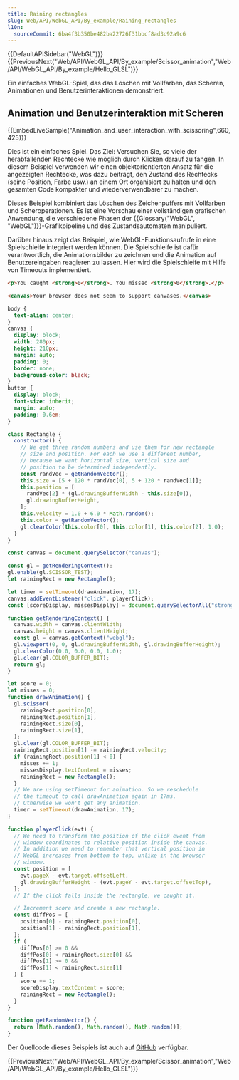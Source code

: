 ```yaml
---
title: Raining rectangles
slug: Web/API/WebGL_API/By_example/Raining_rectangles
l10n:
  sourceCommit: 6ba4f3b350be482ba22726f31bbcf8ad3c92a9c6
---
```


{{DefaultAPISidebar("WebGL")}}{{PreviousNext("Web/API/WebGL_API/By_example/Scissor_animation","Web/API/WebGL_API/By_example/Hello_GLSL")}}

Ein einfaches WebGL-Spiel, das das Löschen mit Vollfarben, das Scheren, Animationen und Benutzerinteraktionen demonstriert.

## Animation und Benutzerinteraktion mit Scheren

{{EmbedLiveSample("Animation_and_user_interaction_with_scissoring",660,425)}}

Dies ist ein einfaches Spiel. Das Ziel: Versuchen Sie, so viele der herabfallenden Rechtecke wie möglich durch Klicken darauf zu fangen. In diesem Beispiel verwenden wir einen objektorientierten Ansatz für die angezeigten Rechtecke, was dazu beiträgt, den Zustand des Rechtecks (seine Position, Farbe usw.) an einem Ort organisiert zu halten und den gesamten Code kompakter und wiederverwendbarer zu machen.

Dieses Beispiel kombiniert das Löschen des Zeichenpuffers mit Vollfarben und Scheroperationen. Es ist eine Vorschau einer vollständigen grafischen Anwendung, die verschiedene Phasen der {{Glossary("WebGL", "WebGL")}}-Grafikpipeline und des Zustandsautomaten manipuliert.

Darüber hinaus zeigt das Beispiel, wie WebGL-Funktionsaufrufe in eine Spielschleife integriert werden können. Die Spielschleife ist dafür verantwortlich, die Animationsbilder zu zeichnen und die Animation auf Benutzereingaben reagieren zu lassen. Hier wird die Spielschleife mit Hilfe von Timeouts implementiert.

```html hidden
<p>You caught <strong>0</strong>. You missed <strong>0</strong>.</p>
```

```html hidden
<canvas>Your browser does not seem to support canvases.</canvas>
```

```css hidden
body {
  text-align: center;
}
canvas {
  display: block;
  width: 280px;
  height: 210px;
  margin: auto;
  padding: 0;
  border: none;
  background-color: black;
}
button {
  display: block;
  font-size: inherit;
  margin: auto;
  padding: 0.6em;
}
```

```js
class Rectangle {
  constructor() {
    // We get three random numbers and use them for new rectangle
    // size and position. For each we use a different number,
    // because we want horizontal size, vertical size and
    // position to be determined independently.
    const randVec = getRandomVector();
    this.size = [5 + 120 * randVec[0], 5 + 120 * randVec[1]];
    this.position = [
      randVec[2] * (gl.drawingBufferWidth - this.size[0]),
      gl.drawingBufferHeight,
    ];
    this.velocity = 1.0 + 6.0 * Math.random();
    this.color = getRandomVector();
    gl.clearColor(this.color[0], this.color[1], this.color[2], 1.0);
  }
}

const canvas = document.querySelector("canvas");

const gl = getRenderingContext();
gl.enable(gl.SCISSOR_TEST);
let rainingRect = new Rectangle();

let timer = setTimeout(drawAnimation, 17);
canvas.addEventListener("click", playerClick);
const [scoreDisplay, missesDisplay] = document.querySelectorAll("strong");

function getRenderingContext() {
  canvas.width = canvas.clientWidth;
  canvas.height = canvas.clientHeight;
  const gl = canvas.getContext("webgl");
  gl.viewport(0, 0, gl.drawingBufferWidth, gl.drawingBufferHeight);
  gl.clearColor(0.0, 0.0, 0.0, 1.0);
  gl.clear(gl.COLOR_BUFFER_BIT);
  return gl;
}

let score = 0;
let misses = 0;
function drawAnimation() {
  gl.scissor(
    rainingRect.position[0],
    rainingRect.position[1],
    rainingRect.size[0],
    rainingRect.size[1],
  );
  gl.clear(gl.COLOR_BUFFER_BIT);
  rainingRect.position[1] -= rainingRect.velocity;
  if (rainingRect.position[1] < 0) {
    misses += 1;
    missesDisplay.textContent = misses;
    rainingRect = new Rectangle();
  }
  // We are using setTimeout for animation. So we reschedule
  // the timeout to call drawAnimation again in 17ms.
  // Otherwise we won't get any animation.
  timer = setTimeout(drawAnimation, 17);
}

function playerClick(evt) {
  // We need to transform the position of the click event from
  // window coordinates to relative position inside the canvas.
  // In addition we need to remember that vertical position in
  // WebGL increases from bottom to top, unlike in the browser
  // window.
  const position = [
    evt.pageX - evt.target.offsetLeft,
    gl.drawingBufferHeight - (evt.pageY - evt.target.offsetTop),
  ];
  // If the click falls inside the rectangle, we caught it.

  // Increment score and create a new rectangle.
  const diffPos = [
    position[0] - rainingRect.position[0],
    position[1] - rainingRect.position[1],
  ];
  if (
    diffPos[0] >= 0 &&
    diffPos[0] < rainingRect.size[0] &&
    diffPos[1] >= 0 &&
    diffPos[1] < rainingRect.size[1]
  ) {
    score += 1;
    scoreDisplay.textContent = score;
    rainingRect = new Rectangle();
  }
}

function getRandomVector() {
  return [Math.random(), Math.random(), Math.random()];
}
```

Der Quellcode dieses Beispiels ist auch auf [GitHub](https://github.com/idofilin/webgl-by-example/tree/master/raining-rectangles) verfügbar.

{{PreviousNext("Web/API/WebGL_API/By_example/Scissor_animation","Web/API/WebGL_API/By_example/Hello_GLSL")}}
